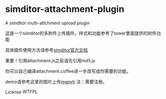 simditor-attachment-plugin
==========================

A simditor multi-attchment upload plugin

这是一个simditor的多附件上传插件。样式和功能参考了tower里面提供的附件功能

具体插件使用方法请参考[simditor官方文档](http://simditor.tower.im/)

重要！引用attachment.js之前请先引用md5.js

你可以自己编译attachment.coffee进一步改写成你需要的功能。

demo请参考这里的图片上传[mgpyh](http://www.mgpyh.com/solarize/want_to_show/) 
注：需要注册。

<p>License <a href="http://www.wtfpl.net/"><img src="https://camo.githubusercontent.com/96f7afc8b444d16a0bc35155551ebe3db18d2ef5/687474703a2f2f7777772e777466706c2e6e65742f77702d636f6e74656e742f75706c6f6164732f323031322f31322f777466706c2d62616467652d342e706e67" width="80" height="15" alt="WTFPL" style="max-width:100%;"></a></p>


